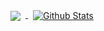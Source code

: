 <a href="https://github.com/braveoni">
  <img align="center" style="margin:0.5rem" src="https://github-readme-stats.vercel.app/api/top-langs/?username=braveoni&theme=gotham" />
</a>

<a href="https://github.com/braveoni">
  <img align="center" style="margin:0.5rem" src="https://github-readme-stats.vercel.app/api?username=braveoni&theme=gotham" alt="Github Stats" />
</a>
